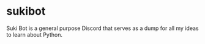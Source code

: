 # sukibot
Suki Bot is a general purpose Discord that serves as a dump for all my ideas to learn about Python.
